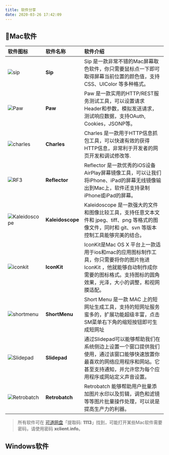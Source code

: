 ```yaml
---
title: 软件分享
date: 2020-03-26 17:42:09
---
```


## Mac软件

| 软件图标                                                     | 软件名称         | 软件介绍                                                     |
| :----------------------------------------------------------- | :--------------- | :----------------------------------------------------------- |
| ![sip](https://i.loli.net/2020/03/31/rvyuEDRLh7FMWjo.png)    | **Sip**          | Sip 是一款非常不错的Mac屏幕取色软件，你只需要鼠标点一下即可取得屏幕当前位置的颜色值，支持 CSS、UIColor 等多种格式。 |
| ![Paw](https://i.loli.net/2020/03/31/EInMcvkQDgxoaBi.png)    | **Paw**          | Paw 是一款实用的HTTP/REST服务测试工具，可以设置请求Header和参数，模拟发送请求，测试响应数据，支持OAuth, Cookies，JSONP等。 |
| ![charles](https://i.loli.net/2020/03/31/fUFlTsabtxoOvS8.png) | **Charles**      | Charles 是一款用于HTTP信息抓包工具，可以快速有效的获得HTTP信息，非常利于开发者的网页开发和调试修改等. |
| ![RF3](https://i.loli.net/2020/03/31/dG1vhMUrQOzJ6lj.png)    | **Reflector**    | Reflector 是一款优秀的iOS设备AirPlay屏幕镜像工具，可以让我们将iPhone、iPad的屏幕无线镜像输出到Mac上，软件还支持录制iPhone或iPad的屏幕。 |
| ![Kaleidoscope](https://i.loli.net/2020/03/31/W8xth6Gk31mjQoN.png) | **Kaleidoscope** | Kaleidoscope 是一款强大的文件和图像比较工具，支持任意文本文件和 jpeg、tiff、png 等格式的图像文件，同时和 git、svn 等版本控制工具能够完美的结合。 |
| ![iconkit](https://i.loli.net/2020/03/31/aoChuW9LXlvnbgE.png) | **IconKit**      | IconKit是Mac OS X 平台上一款适用于ios和mac的应用图标制作工具，你只需要将你的图片拖进　IconKit ，他就能够自动制作成你需要的图标格式。支持图标的圆角效果，光泽，大小的调整，和视网膜适配。 |
| ![shortmenu](https://i.loli.net/2020/03/31/NjcDAK23oeb1ugm.png) | **ShortMenu**    | Short Menu 是一款 MAC 上的短网址生成工具，支持的短网址服务蛮多的，扩展功能超级丰富，点击SM菜单右下角的缩短按钮即可生成短网址 |
| ![Slidepad](https://i.loli.net/2020/03/31/GYdVPrQen7vgca9.png) | **Slidepad**     | 通过Slidepad可以能够帮助我们在系统侧边上设置一个窗口提供我们使用，通过该窗口能够快速放置你最喜欢的网络应用程序和网站。它甚至支持通知，并允许您为每个应用程序或网站定义声音设置。 |
| ![Retrobatch](https://i.loli.net/2020/03/31/UVMJBX4wPLaHOIA.png) | **Retrobatch**   | Retrobatch 能够帮助用户批量添加图片水印以及剪辑，调色和滤镜等等图片批量操作处理，可以说是提高生产力的利器。 |

> 所有软件可在 [可道网盘](http://t.cn/A6ZyFYFc)「提取码: **1113**」找到，可能打开某些Mac软件需要密码，请使用密码 **xclient.info**。

## Windows软件